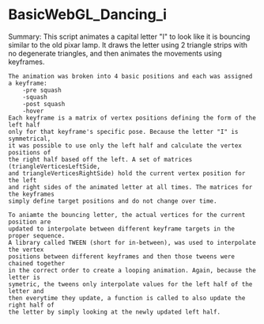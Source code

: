 # BasicWebGL_Dancing_i
Summary: 
    This script animates a capital letter "I" to look like it is bouncing 
    similar to the old pixar lamp. It draws the letter using 2 triangle strips with 
    no degenerate triangles, and then animates the movements using keyframes. 
    
    The animation was broken into 4 basic positions and each was assigned a keyframe:
        -pre squash
        -squash
        -post squash
        -hover
    Each keyframe is a matrix of vertex positions defining the form of the left half 
    only for that keyframe's specific pose. Because the letter "I" is symmetrical, 
    it was possible to use only the left half and calculate the vertex positions of 
    the right half based off the left. A set of matrices (triangleVerticesLeftSide,
    and triangleVerticesRightSide) hold the current vertex position for the left
    and right sides of the animated letter at all times. The matrices for the keyframes
    simply define target positions and do not change over time. 
    
    To aniamte the bouncing letter, the actual vertices for the current position are 
    updated to interpolate between different keyframe targets in the proper sequence. 
    A library called TWEEN (short for in-between), was used to interpolate the vertex 
    positions between different keyframes and then those tweens were chained together 
    in the correct order to create a looping animation. Again, because the letter is 
    symetric, the tweens only interpolate values for the left half of the letter and
    then everytime they update, a function is called to also update the right half of
    the letter by simply looking at the newly updated left half.    
    